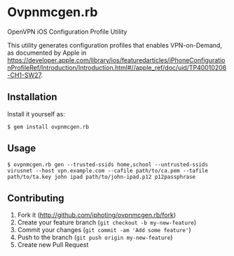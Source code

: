 # Ovpnmcgen.rb

OpenVPN iOS Configuration Profile Utility

This utility generates configuration profiles that enables VPN-on-Demand, as documented by Apple in <https://developer.apple.com/library/ios/featuredarticles/iPhoneConfigurationProfileRef/Introduction/Introduction.html#//apple_ref/doc/uid/TP40010206-CH1-SW27>.

## Installation

Install it yourself as:

    $ gem install ovpnmcgen.rb

## Usage

	$ ovpnmcgen.rb gen --trusted-ssids home,school --untrusted-ssids virusnet --host vpn.example.com --cafile path/to/ca.pem --tafile path/to/ta.key john ipad path/to/john-ipad.p12 p12passphrase

## Contributing

1. Fork it (<http://github.com/iphoting/ovpnmcgen.rb/fork>)
2. Create your feature branch (`git checkout -b my-new-feature`)
3. Commit your changes (`git commit -am 'Add some feature'`)
4. Push to the branch (`git push origin my-new-feature`)
5. Create new Pull Request
